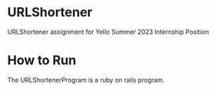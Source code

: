 # URLShortener
URLShortener assignment for Yello Summer 2023 Internship Position

# How to Run
The URLShortenerProgram is a ruby on rails program.
